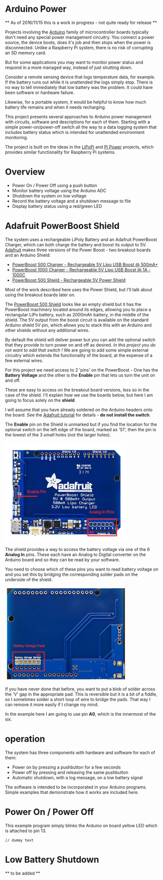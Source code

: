 # Arduino Power

** As of 2016/11/15 this is a work in progress - not quite ready for release **

Projects involving the [Arduino](https://www.arduino.cc) family of microcontroller boards typically don't
need any special power management circuitry. You connect a power source, the device boots,
does it's job and then stops when the power is disconnected. Unlike a Raspberry Pi system, there is
no risk of corrupting an SD memory card.

But for some applications you may want to monitor power status and respond in a more managed way, instead of just shutting down.


Consider a remote sensing device that logs temperature data, for example. If the battery runs out
while it is unattended the logs simply stop. There is no way to tell immediately that low
battery was the problem. It could have been software or hardware failure.

Likewise, for a portable system, it would be helpful to know how much battery life remains and when it needs
recharging.


This project presents several approaches to Arduino power management with circuits, software and descriptions for
each of them. Starting with a simple power-on/power-off switch all the way to a data logging system that includes battery status
which is intended for unattended environment monitoring.



The project is built on the ideas in the [LiPoPi](https://github.com/NeonHorizon/lipopi) and [Pi Power](https://github.com/craic/pi_power)
projects, which provides similar functionality for Raspberry Pi systems.

# Overview

- Power On / Power Off using a push button
- Monitor battery voltage using the Arduino ADC
- Shutdown the system on low voltage
- Record the battery voltage and a shutdown message to file
- Display battery status using a red/green LED

# Adafruit PowerBoost Shield

The system uses a rechargeable LiPoly Battery and an Adafruit PowerBoost Charger, which can both charge the battery and boost its output to 5V.
[Adafruit](https://www.adafruit.com) makes three versions of the Power Boost - two breakout boards and an Arduino Shield:
- [PowerBoost 500 Charger - Rechargeable 5V Lipo USB Boost @ 500mA+](https://www.adafruit.com/products/1944)
- [PowerBoost 1000 Charger - Rechargeable 5V Lipo USB Boost @ 1A - 1000C](https://www.adafruit.com/products/2465)
- [PowerBoost 500 Shield - Rechargeable 5V Power Shield](https://www.adafruit.com/products/2078)

Most of the work described here uses the Power Shield, but I'll talk about using the breakout boards later on.

The [PowerBoost 500 Shield](https://www.adafruit.com/products/2078) looks like an empty shield but it has the PowerBoost machinery
located around its edges, allowing you to place a rectangular LiPo battery, such as 2000mAh battery, in the middle of the shield.
The 5V output from the boost circuit is available on the standard Arduino shield 5V pin, which allows you to stack this with an Arduino and
other shields without any additional wires.

By default the shield will deliver power but you can add the optional switch that they provide to turn power on and off as desired. *In this
project you do not want to add that switch !* We are going to add some simple external circuitry which extends the
functionality of the board, at the expense of a few external wires.

For this project we need access to 2 'pins' on the PowerBoost - One has the **Battery Voltage** and the other is the **Enable** pin that lets us turn
the unit on and off.

These are easy to access on the breakout board versions, less so in the case of the shield. I'll
explain how we use the boards below, but here I am going to focus solely on the **shield**.

I will assume that you have already soldered
on the Arduino headers onto the board. See the [Adafruit tutorial](https://learn.adafruit.com/adafruit-powerboost-500-shield-rechargeable-battery-pack)
for details - **do not install the switch**.


The **Enable** pin on the Shield is unmarked but if you find the location for the optional switch on the left edge of the board,
marked as 'S1', then the pin is the lowest of the 3 *small* holes (not the larger holes).

![PowerBoost Shield Enable Pin](/images/powerboost_shield_enable_pin.png)


The shield provides a way to access the battery voltage via one of the 6 **Analog In** pins. These each have
an Analog to Digital converter on the Arduino board and so they can be read by your software.

You need to choose which of these pins you want to read battery voltage on and you set this by
bridging the corresponding solder pads on the underside of the shield.

![PowerBoost Shield Voltage Pads](/images/powerboost_shield_voltage_pin.png)

If you have never done that before, you want to put a blob of solder across the 'V' gap in the appropriate pad.
This is reversible but it is a bit of a fiddle, so I sometimes solder a short loop of wire to bridge the
pads. That way I can remove it more easily if I change my mind.

In the example here I am going to use pin **A0**, which is the innermost of the six.












# operation

The system has three components with hardware and software for each of them:

- Power on by pressing a pushbutton for a few seconds
- Power off by pressing and releasing the same pushbutton
- Automatic shutdown, with a log message, on a low battery signal


The software is intended to be incorporated in your Arduino programs. Simple examples that demonstrate
how it works are included here.


# Power On / Power Off


This example program simply blinks the Arduino on board yellow LED which is attached to pin 13.




```arduino
// dummy text

```





# Low Battery Shutdown

** to be added **



